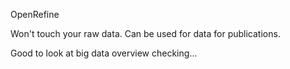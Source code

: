OpenRefine

Won't touch your raw data.
Can be used for data for publications.


Good to look at big data overview checking...
